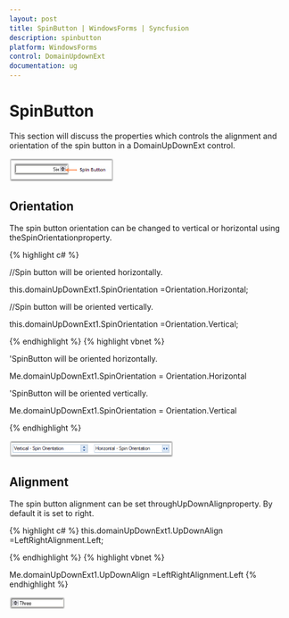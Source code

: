 ```yaml
---
layout: post
title: SpinButton | WindowsForms | Syncfusion
description: spinbutton
platform: WindowsForms
control: DomainUpdownExt 
documentation: ug
---
```

# SpinButton

This section will discuss the properties which controls the alignment and orientation of the spin button in a DomainUpDownExt control.

![](DomainUpdownExt_images/Overview_img424.png) 



## Orientation

The spin button orientation can be changed to vertical or horizontal using theSpinOrientationproperty.


{% highlight c# %}


//Spin button will be oriented horizontally.

this.domainUpDownExt1.SpinOrientation =Orientation.Horizontal;

//Spin button will be oriented vertically.

this.domainUpDownExt1.SpinOrientation =Orientation.Vertical;


{% endhighlight  %}
{% highlight vbnet %}




'SpinButton will be oriented horizontally.

Me.domainUpDownExt1.SpinOrientation = Orientation.Horizontal

'SpinButton will be oriented vertically.

Me.domainUpDownExt1.SpinOrientation = Orientation.Vertical

{% endhighlight  %}

![](DomainUpdownExt_images/Overview_img425.png) 



## Alignment

The spin button alignment can be set throughUpDownAlignproperty. By default it is set to right.




{% highlight c# %}
this.domainUpDownExt1.UpDownAlign =LeftRightAlignment.Left;

{% endhighlight  %}
{% highlight vbnet %}




Me.domainUpDownExt1.UpDownAlign =LeftRightAlignment.Left
{% endhighlight %}


![](DomainUpdownExt_images/Overview_img426.png)


